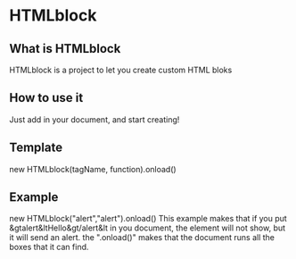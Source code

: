 # HTMLblock
## What is HTMLblock
HTMLblock is a project to let you create custom HTML bloks
## How to use it
Just add <script src="https://htmlblock.vercel.app/block.js"></script> in your document, and start creating!
## Template
new HTMLblock(tagName, function).onload()
## Example
new HTMLblock("alert","alert").onload()
This example makes that if you put &gtalert&ltHello&gt/alert&lt in you document, the element will not show, but it will send an alert.
the ".onload()" makes that the document runs all the <alert></alert> boxes that it can find.
